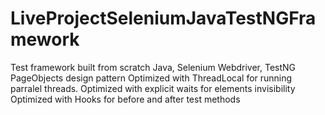 # LiveProjectSeleniumJavaTestNGFramework
Test framework built from scratch
Java, Selenium Webdriver, TestNG
PageObjects design pattern
Optimized with ThreadLocal for running parralel threads.
Optimized with explicit waits for elements invisibility
Optimized with Hooks for before and after test methods
